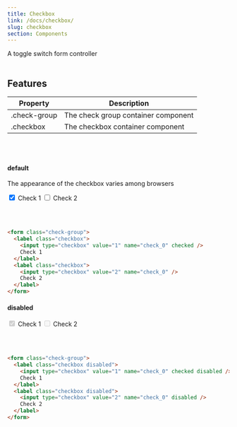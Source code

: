 ```yaml
---
title: Checkbox
link: /docs/checkbox/
slug: checkbox
section: Components
---
```


A toggle switch form controller
<br>
<br>

## Features
<table class="ro-table-group ro-table-group-outline">
  <thead>
    <tr>
      <th>Property</th>
      <th>Description</th>
    </tr>
  </thead>
  <tbody class="align-baseline">
    <tr>
      <td>.check-group</td>
      <td>
        The check group container component
      </td>
    </tr>
    <tr>
      <td>.checkbox</td>
      <td>
        The checkbox container component
      </td>
    </tr>
  </tbody>
</table>
<br>
<br>

#### default
The appearance of the checkbox varies among browsers

<form class="check-group">
  <label class="checkbox">
    <input type="checkbox" value="1" name="check_0" checked />
    Check 1
  </label>
  <label class="checkbox">
    <input type="checkbox" value="2" name="check_0" />
    Check 2
  </label>
</form>
<br>
<br>

```html {}
<form class="check-group">
  <label class="checkbox">
    <input type="checkbox" value="1" name="check_0" checked />
    Check 1
  </label>
  <label class="checkbox">
    <input type="checkbox" value="2" name="check_0" />
    Check 2
  </label>
</form>
```


#### disabled
<form class="check-group">
  <label class="checkbox disabled">
    <input type="checkbox" value="1" name="check_0" checked disabled />
    Check 1
  </label>
  <label class="checkbox disabled">
    <input type="checkbox" value="2" name="check_0" disabled />
    Check 2
  </label>
</form>
<br>
<br>

```html {}
<form class="check-group">
  <label class="checkbox disabled">
    <input type="checkbox" value="1" name="check_0" checked disabled />
    Check 1
  </label>
  <label class="checkbox disabled">
    <input type="checkbox" value="2" name="check_0" disabled />
    Check 2
  </label>
</form>
```

